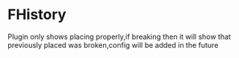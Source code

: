 # FHistory
 
Plugin only shows placing properly,if breaking then it will show that previously placed was broken,config will be added in the future
